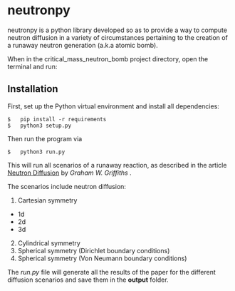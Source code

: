 # neutronpy

neutronpy is a python library developed so as to provide a way to compute neutron diffusion in a variety of circumstances pertaining to the creation of a runaway neutron generation (a.k.a atomic bomb).

When in the critical_mass_neutron_bomb project directory, open the terminal and run:

## Installation
First, set up the Python virtual environment and install all dependencies:

```shell
$   pip install -r requirements
$   python3 setup.py
```
Then run the program via

```shell
$   python3 run.py 
```

This will run all scenarios of a runaway reaction, as described in the article [Neutron Diffusion](https://www.researchgate.net/publication/323035158_Neutron_diffusion) by _Graham W. Griffiths_ . 

The scenarios include neutron diffusion:

1. Cartesian symmetry
- 1d
- 2d
- 3d
2. Cylindrical symmetry
3. Spherical symmetry (Dirichlet boundary conditions)
4. Spherical symmetry (Von Neumann boundary conditions)

The _run.py_ file will generate all the results of the paper for the different diffusion scenarios and save them in the **output** folder. 


